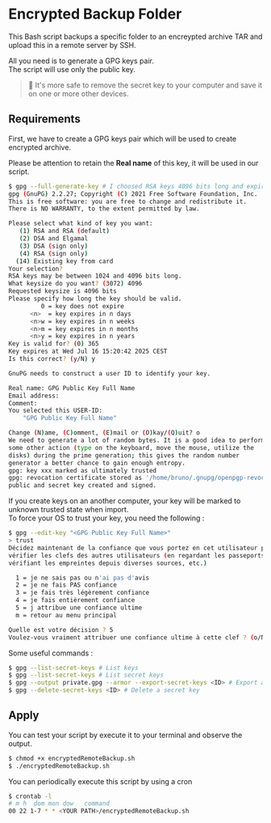 # Encrypted Backup Folder

This Bash script backups a specific folder to an encreypted archive TAR and upload this in a remote server by SSH.

All you need is to generate a GPG keys pair.  
The script will use only the public key.

> 🚨 It's more safe to remove the secret key to your computer and save it on one or more other devices.

## Requirements

First, we have to create a GPG keys pair which will be used to create encrypted archive.

Please be attention to retain the **Real name** of this key, it will be used in our script.

```bash
$ gpg --full-generate-key # I choosed RSA keys 4096 bits long and expire in 1 year
gpg (GnuPG) 2.2.27; Copyright (C) 2021 Free Software Foundation, Inc.
This is free software: you are free to change and redistribute it.
There is NO WARRANTY, to the extent permitted by law.

Please select what kind of key you want:
   (1) RSA and RSA (default)
   (2) DSA and Elgamal
   (3) DSA (sign only)
   (4) RSA (sign only)
  (14) Existing key from card
Your selection?
RSA keys may be between 1024 and 4096 bits long.
What keysize do you want? (3072) 4096
Requested keysize is 4096 bits
Please specify how long the key should be valid.
         0 = key does not expire
      <n>  = key expires in n days
      <n>w = key expires in n weeks
      <n>m = key expires in n months
      <n>y = key expires in n years
Key is valid for? (0) 365
Key expires at Wed Jul 16 15:20:42 2025 CEST
Is this correct? (y/N) y

GnuPG needs to construct a user ID to identify your key.

Real name: GPG Public Key Full Name
Email address:
Comment:
You selected this USER-ID:
    "GPG Public Key Full Name"

Change (N)ame, (C)omment, (E)mail or (O)kay/(Q)uit? o
We need to generate a lot of random bytes. It is a good idea to perform
some other action (type on the keyboard, move the mouse, utilize the
disks) during the prime generation; this gives the random number
generator a better chance to gain enough entropy.
gpg: key xxx marked as ultimately trusted
gpg: revocation certificate stored as '/home/bruno/.gnupg/openpgp-revocs.d/xxx.rev'
public and secret key created and signed.
```

If you create keys on an another computer, your key will be marked to unknown trusted state when import.  
To force your OS to trust your key, you need the following : 

```bash
$ gpg --edit-key "<GPG Public Key Full Name>"
> trust
Décidez maintenant de la confiance que vous portez en cet utilisateur pour
vérifier les clefs des autres utilisateurs (en regardant les passeports, en
vérifiant les empreintes depuis diverses sources, etc.)

  1 = je ne sais pas ou n'ai pas d'avis
  2 = je ne fais PAS confiance
  3 = je fais très légèrement confiance
  4 = je fais entièrement confiance
  5 = j attribue une confiance ultime
  m = retour au menu principal

Quelle est votre décision ? 5
Voulez-vous vraiment attribuer une confiance ultime à cette clef ? (o/N) o
```

Some useful commands :

```bash
$ gpg --list-secret-keys # List keys
$ gpg --list-secret-keys # List secret keys
$ gpg --output private.gpg --armor --export-secret-keys <ID> # Export a secret key
$ gpg --delete-secret-keys <ID> # Delete a secret key
```

## Apply

You can test your script by execute it to your terminal and observe the output.

```bash
$ chmod +x encryptedRemoteBackup.sh
$ ./encryptedRemoteBackup.sh
```

You can periodically execute this script by using a cron

```bash
$ crontab -l
# m h  dom mon dow   command
00 22 1-7 * * <YOUR PATH>/encryptedRemoteBackup.sh
```